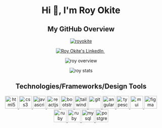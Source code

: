 <h1 align="center">Hi 👋, I'm Roy Okite</h1>

<!--
**royokite/royokite** is a ✨ _special_ ✨ repository because its `README.md` (this file) appears on your GitHub profile.

Here are some ideas to get you started:

- 🔭 I’m currently working on ...
- 🌱 I’m currently learning ...
- 👯 I’m looking to collaborate on ...
- 🤔 I’m looking for help with ...
- 💬 Ask me about ...
- 📫 How to reach me: ...
- 😄 Pronouns: ...
- ⚡ Fun fact: ...
-->

<h2 align="center">My GitHub Overview</h2>

<p align="center"> <a href="https://github.com/ryo-ma/github-profile-trophy"><img src="https://github-profile-trophy.vercel.app/?username=royokite&theme=juicyfresh&no-frame=true&title=Repositories,Commits,PullRequest,Issues&column=-1" alt="royokite" /></a> </p>

<!-- SOCIALS -->
<p align="center"> 
  <!-- LinkedIn -->
  <a href="https://www.linkedin.com/in/royokite" target="blank"><img src="https://img.shields.io/badge/LinkedIn-0077B5?style=for-the-badge&logo=linkedin&logoColor=white" alt="Roy Okite's LinkedIn" />
  </a> 
  <span>&nbsp;</span>
</p>
<!-- [![GitHub Streak](https://streak-stats.demolab.com/?user=royokite&theme=radical&hide_border=true)](https://git.io/streak-stats)
 -->
<p align="center"> 
  <img src="https://github-readme-stats.vercel.app/api?username=royokite&show_icons=true&locale=en&theme=aura_dark&hide_border=true" alt="roy overview" />
</p> 
  
<p align="center"> 
  <img src="https://streak-stats.demolab.com/?user=royokite&theme=radical&hide_border=true" alt="roy stats" />
</p>

<h2 align="center">Technologies/Frameworks/Design Tools</h2>

<p style="margin-top:10px" align="center">   
  <a href="https://developer.mozilla.org/en-US/docs/Web/HTML" target="_blank" rel="noreferrer"> 
    <img src="https://cdn.jsdelivr.net/gh/devicons/devicon/icons/html5/html5-original.svg" alt="html5" width="40" height="40" />
  </a>  
  <a href="https://developer.mozilla.org/en-US/docs/Web/CSS" target="_blank" rel="noreferrer"> 
    <img src="https://cdn.jsdelivr.net/gh/devicons/devicon/icons/css3/css3-original.svg" alt="css3" width="40" height="40" />
  </a> 
  <a href="https://developer.mozilla.org/en-US/docs/Web/JavaScript" target="_blank" rel="noreferrer"> 
    <img src="https://cdn.jsdelivr.net/gh/devicons/devicon/icons/javascript/javascript-original.svg" alt="javascript" width="40" height="40" />
  </a>
  <a href="https://react.dev" target="_blank" rel="noreferrer"> 
    <img src="https://cdn.jsdelivr.net/gh/devicons/devicon/icons/react/react-original.svg" alt="reactjs" width="40" height="40" />
  </a>  
  <a href="https://getbootstrap.com" target="_blank" rel="noreferrer"> 
    <img src="https://cdn.jsdelivr.net/gh/devicons/devicon/icons/bootstrap/bootstrap-original.svg" alt="bootstrap" width="40" height="40" />          
  </a>
  <a href="https://tailwindcss.com" target="_blank" rel="noreferrer"> 
    <img src="https://cdn.jsdelivr.net/gh/devicons/devicon/icons/tailwindcss/tailwindcss-plain.svg" alt="tailwind" width="40" height="40" />          
  </a>
  <a href="https://git-scm.com" target="_blank" rel="noreferrer"> 
    <img src="https://cdn.jsdelivr.net/gh/devicons/devicon/icons/git/git-original.svg" alt="git" width="40" height="40" />          
  </a>  
  <a href="https://angular.io" target="_blank" rel="noreferrer"> 
    <img src="https://cdn.jsdelivr.net/gh/devicons/devicon/icons/angularjs/angularjs-original.svg" alt="angular" width="40" height="40" />
  </a>
  <a href="https://www.typescriptlang.org" target="_blank" rel="noreferrer"> 
    <img src="https://cdn.jsdelivr.net/gh/devicons/devicon/icons/typescript/typescript-original.svg" alt="typescript" width="40" height="40" />
  </a>
  <a href="https://mui.com" target="_blank" rel="noreferrer"> 
    <img src="https://cdn.jsdelivr.net/gh/devicons/devicon/icons/materialui/materialui-original.svg" alt="mui" width="40" height="40" />          
  </a>
  <a href="https://www.figma.com" target="_blank" rel="noreferrer"> 
    <img src="https://cdn.jsdelivr.net/gh/devicons/devicon/icons/figma/figma-original.svg" alt="figma" width="40" height="40" />
  </a>   
  <a href="https://www.ruby-lang.org/en" target="_blank" rel="noreferrer"> 
    <img src="https://cdn.jsdelivr.net/gh/devicons/devicon/icons/ruby/ruby-original.svg" alt="ruby" width="40" height="40" />          
  </a>
  <a href="https://rubyonrails.org" target="_blank" rel="noreferrer"> 
    <img src="https://cdn.jsdelivr.net/gh/devicons/devicon/icons/rails/rails-plain-wordmark.svg" alt="ruby on rails" width="40" height="40" />          
  </a>
  <a href="https://www.mysql.com" target="_blank" rel="noreferrer"> 
    <img src="https://cdn.jsdelivr.net/gh/devicons/devicon/icons/mysql/mysql-original.svg" alt="mysql" width="40" height="40" />          
  </a>
  <a href="https://www.postgresql.org" target="_blank" rel="noreferrer"> 
    <img src="https://cdn.jsdelivr.net/gh/devicons/devicon/icons/postgresql/postgresql-original.svg" alt="postgresql" width="40" height="40" />          
  </a> 
</p>  
            
          
<!-- END -->
